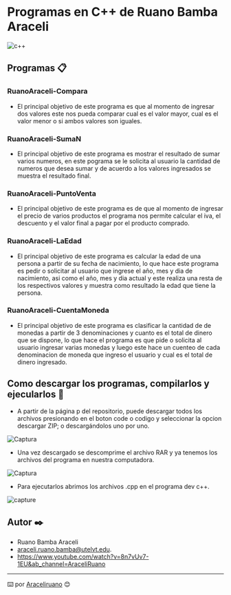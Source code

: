 # Programas en C++ de Ruano Bamba Araceli
![c++](https://user-images.githubusercontent.com/101236610/170614460-871d134c-694a-4c24-8538-8d18fab0a39f.jpg)

## Programas 📋

### RuanoAraceli-Compara 

+ El principal objetivo de este programa es que al momento de ingresar dos valores este nos pueda comparar cual es el valor mayor, cual es el valor menor o si ambos valores son iguales. 

### RuanoAraceli-SumaN

+ El principal objetivo de este programa es mostrar el resultado de sumar varios numeros, en este pograma se le solicita al usuario la cantidad de numeros que desea sumar y de acuerdo a los valores ingresados se muestra el resultado final.

### RuanoAraceli-PuntoVenta

+ El principal objetivo de este programa es de que al momento de ingresar el precio de varios productos el programa nos permite calcular el iva, el descuento y el valor final a pagar por el producto comprado.

### RuanoAraceli-LaEdad

+ El principal objetivo de este programa es calcular la edad de una persona a partir de su fecha de nacimiento, lo que hace este programa es pedir o solicitar al usuario que ingrese el año, mes y dia de nacimiento, asi como el año, mes y dia actual y este realiza una resta de los respectivos valores y muestra como resultado la edad que tiene la persona.

### RuanoAraceli-CuentaMoneda

+ El principal objetivo de este programa es clasificar la cantidad de de monedas a partir de 3 denominaciones y cuanto es el total de dinero que se dispone, lo que hace el programa es que pide o solicita al usuario ingresar varias monedas y luego este hace un cuenteo de cada denominacion de moneda que ingreso el usuario y cual es el total de dinero ingresado.


## Como descargar los programas, compilarlos y ejecularlos 🔧

* A partir de la página p del repositorio, puede descargar todos los archivos presionando en el boton code o codigo y seleccionar la opcion descargar ZIP; o descargándolos uno por uno.

![Captura](https://user-images.githubusercontent.com/101236610/170613708-203d5b50-a4fe-498c-940d-e1f0a64104a8.JPG)

* Una vez descargado se descomprime el archivo RAR y ya tenemos los archivos del programa en nuestra computadora.  

![Captura](https://user-images.githubusercontent.com/101236610/170787487-dbb5173e-da09-422b-bf56-f4e51836545f.JPG)

* Para ejecutarlos abrimos los archivos .cpp en el programa dev c++.

![capture](https://user-images.githubusercontent.com/101236610/170789201-878bc205-bd5c-4d4e-a8d6-74ed8c2045a6.jpg)

## Autor ✒️
* Ruano Bamba Araceli  
* araceli.ruano.bamba@utelvt.edu.  
* https://www.youtube.com/watch?v=8n7vUv7-1EU&ab_channel=AraceliRuano

---
⌨️ por [Araceliruano](https://github.com/Araceliruano) 😊

